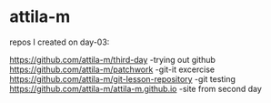 # attila-m
repos I created on day-03:

https://github.com/attila-m/third-day -trying out github<br>
https://github.com/attila-m/patchwork -git-it excercise<br>
https://github.com/attila-m/git-lesson-repository -git testing<br>
https://github.com/attila-m/attila-m.github.io -site from second day
